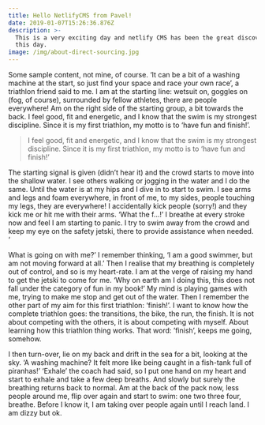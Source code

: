 ```yaml
---
title: Hello NetlifyCMS from Pavel!
date: 2019-01-07T15:26:36.876Z
description: >-
  This is a very exciting day and netlify CMS has been the great discovery of
  this day. 
image: /img/about-direct-sourcing.jpg
---
```

Some sample content, not mine, of course. ‘It can be a bit of a washing machine at the start, so just find your space and race your own race’, a triathlon friend said to me. I am at the starting line: wetsuit on, goggles on (fog, of course), surrounded by fellow athletes, there are people everywhere! Am on the right side of the starting group, a bit towards the back. I feel good, fit and energetic, and I know that the swim is my strongest discipline. Since it is my first triathlon, my motto is to ‘have fun and finish!’.

> I feel good, fit and energetic, and I know that the swim is my strongest discipline. Since it is my first triathlon, my motto is to ‘have fun and finish!’

The starting signal is given (didn’t hear it) and the crowd starts to move into the shallow water. I see others walking or jogging in the water and I do the same. Until the water is at my hips and I dive in to start to swim. I see arms and legs and foam everywhere, in front of me, to my sides, people touching my legs, they are everywhere! I accidentally kick people (sorry!) and they kick me or hit me with their arms. ‘What the f…!’ I breathe at every stroke now and feel I am starting to panic. I try to swim away from the crowd and keep my eye on the safety jetski, there to provide assistance when needed. ‘

What is going on with me?’ I remember thinking, ‘I am a good swimmer, but am not moving forward at all.’ Then I realise that my breathing is completely out of control, and so is my heart-rate. I am at the verge of raising my hand to get the jetski to come for me. ‘Why on earth am I doing this, this does not fall under the category of fun in my book!’ My mind is playing games with me, trying to make me stop and get out of the water. Then I remember the other part of my aim for this first triathlon: ‘finish!’. I want to know how the complete triathlon goes: the transitions, the bike, the run, the finish. It is not about competing with the others, it is about competing with myself. About learning how this triathlon thing works. That word: ’finish’, keeps me going, somehow.

I then turn-over, lie on my back and drift in the sea for a bit, looking at the sky. ‘A washing machine? It felt more like being caught in a fish-tank full of piranhas!’ ‘Exhale’ the coach had said, so I put one hand on my heart and start to exhale and take a few deep breaths. And slowly but surely the breathing returns back to normal. Am at the back of the pack now, less people around me, flip over again and start to swim: one two three four, breathe. Before I know it, I am taking over people again until I reach land. I am dizzy but ok.
